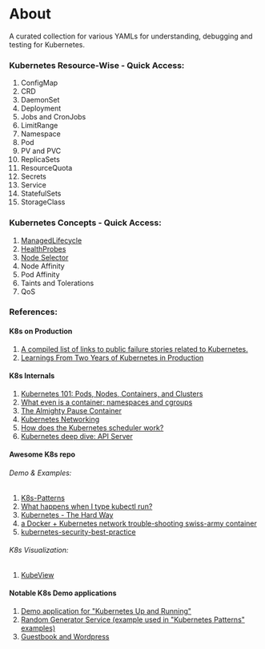 # About

A curated collection for various YAMLs for understanding, debugging and testing for Kubernetes.


### Kubernetes Resource-Wise - Quick Access:
1. ConfigMap
2. CRD
3. DaemonSet
4. Deployment
5. Jobs and CronJobs
6. LimitRange
7. Namespace
8. Pod
9. PV and PVC
10. ReplicaSets
11. ResourceQuota
12. Secrets
13. Service
14. StatefulSets
15. StorageClass

  
### Kubernetes Concepts - Quick Access:
1. [ManagedLifecycle](https://github.com/k8spatterns/examples/tree/main/foundational/ManagedLifecycle) 
2. [HealthProbes](https://github.com/k8spatterns/examples/tree/main/foundational/HealthProbe)
3. [Node Selector](https://github.com/k8spatterns/examples/tree/main/foundational/AutomatedPlacement)
4. Node Affinity
5. Pod Affinity 
6. Taints and Tolerations
7. QoS


### References:

#### K8s on Production
1. [A compiled list of links to public failure stories related to Kubernetes.](https://k8s.af/)
2. [Learnings From Two Years of Kubernetes in Production](https://lambda.blinkit.com/learnings-from-two-years-of-kubernetes-in-production-b0ec21aa2814)


#### K8s Internals
1. [Kubernetes 101: Pods, Nodes, Containers, and Clusters](https://medium.com/google-cloud/kubernetes-101-pods-nodes-containers-and-clusters-c1509e409e16)
2. [What even is a container: namespaces and cgroups](https://jvns.ca/blog/2016/10/10/what-even-is-a-container/)
3. [The Almighty Pause Container](https://www.ianlewis.org/en/almighty-pause-container)
4. [Kubernetes Networking](http://www.dasblinkenlichten.com/kubernetes-101-networking/)
5. [How does the Kubernetes scheduler work?](https://jvns.ca/blog/2017/07/27/how-does-the-kubernetes-scheduler-work/)
6. [Kubernetes deep dive: API Server](https://cloud.redhat.com/blog/kubernetes-deep-dive-api-server-part-1)

#### Awesome K8s repo
###### Demo & Examples:
1. [K8s-Patterns](https://github.com/k8spatterns/examples)
2. [What happens when I type kubectl run?](https://github.com/jamiehannaford/what-happens-when-k8s)
3. [Kubernetes - The Hard Way](https://github.com/kelseyhightower/kubernetes-the-hard-way)
4. [a Docker + Kubernetes network trouble-shooting swiss-army container](https://github.com/nicolaka/netshoot)
5. [kubernetes-security-best-practice](https://github.com/freach/kubernetes-security-best-practice)
###### K8s Visualization:
1. [KubeView](https://artifacthub.io/packages/helm/kubeview/kubeview)

#### Notable K8s Demo applications
1. [Demo application for "Kubernetes Up and Running"](https://github.com/kubernetes-up-and-running/kuard)
2. [Random Generator Service (example used in "Kubernetes Patterns" examples)](https://github.com/k8spatterns/random-generator)
3. [Guestbook and Wordpress](https://github.com/kubernetes/examples)
